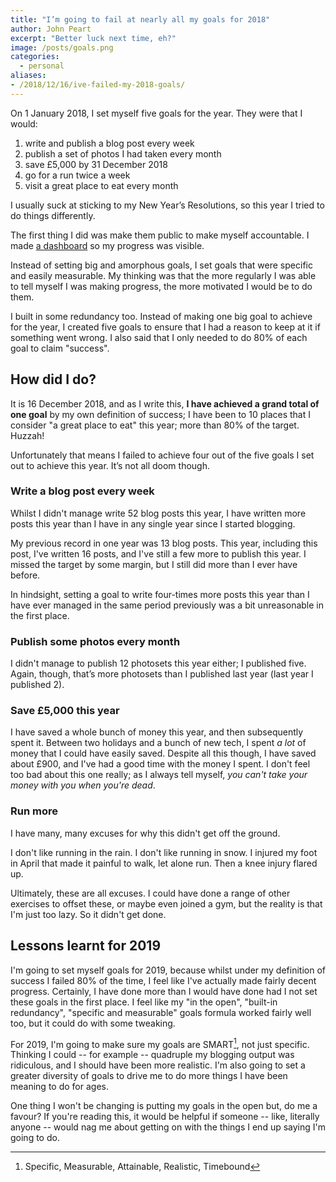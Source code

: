 ```yaml
---
title: "I’m going to fail at nearly all my goals for 2018"
author: John Peart
excerpt: "Better luck next time, eh?"
image: /posts/goals.png
categories:
  - personal
aliases:
- /2018/12/16/ive-failed-my-2018-goals/
---
```


On 1 January 2018, I set myself five goals for the year. They were that I would:

1. write and publish a blog post every week
2. publish a set of photos I had taken every month
3. save £5,000 by 31 December 2018
4. go for a run twice a week
5. visit a great place to eat every month

I usually suck at sticking to my New Year’s Resolutions, so this year I tried to do things differently.

The first thing I did was make them public to make myself accountable. I made [a dashboard](/goals/2018/) so my progress was visible.

Instead of setting big and amorphous goals, I set goals that were specific and easily measurable. My thinking was that the more regularly I was able to tell myself I was making progress, the more motivated I would be to do them.

I built in some redundancy too. Instead of making one big goal to achieve for the year, I created five goals to ensure that I had a reason to keep at it if something went wrong. I also said that I only needed to do 80% of each goal to claim "success".

## How did I do?

It is 16 December 2018, and as I write this, **I have achieved a grand total of one goal** by my own definition of success; I have been to 10 places that I consider "a great place to eat" this year; more than 80% of the target. Huzzah!

Unfortunately that means I failed to achieve four out of the five goals I set out to achieve this year. It’s not all doom though.

### Write a blog post every week

Whilst I didn't manage write 52 blog posts this year, I have written more posts this year than I have in any single year since I started blogging.

My previous record in one year was 13 blog posts. This year, including this post, I've written 16 posts, and I've still a few more to publish this year. I missed the target by some margin, but I still did more than I ever have before.

In hindsight, setting a goal to write four-times more posts this year than I have ever managed in the same period previously was a bit unreasonable in the first place.

### Publish some photos every month

I didn't manage to publish 12 photosets this year either; I published five. Again, though, that’s more photosets than I published last year (last year I published 2).

### Save £5,000 this year

I have saved a whole bunch of money this year, and then subsequently spent it. Between two holidays and a bunch of new tech, I spent *a lot* of money that I could have easily saved. Despite all this though, I have saved about £900, and I've had a good time with the money I spent. I don't feel too bad about this one really; as I always tell myself, *you can't take your money with you when you're dead*.

### Run more

I have many, many excuses for why this didn't get off the ground.

I don't like running in the rain. I don't like running in snow. I injured my foot in April that made it painful to walk, let alone run. Then a knee injury flared up.

Ultimately, these are all excuses. I could have done a range of other exercises to offset these, or maybe even joined a gym, but the reality is that I'm just too lazy. So it didn't get done.

## Lessons learnt for 2019

I'm going to set myself goals for 2019, because whilst under my definition of success I failed 80% of the time, I feel like I've actually made fairly decent progress. Certainly, I have done more than I would have done had I not set these goals in the first place. I feel like my "in the open", "built-in redundancy", "specific and measurable" goals formula worked fairly well too, but it could do with some tweaking.

For 2019, I'm going to make sure my goals are SMART[^1], not just specific. Thinking I could -- for example -- quadruple my blogging output was ridiculous, and I should have been more realistic. I'm also going to set a greater diversity of goals to drive me to do more things I have been meaning to do for ages.

One thing I won't be changing is putting my goals in the open but, do me a favour? If you're reading this, it would be helpful if someone -- like, literally anyone -- would nag me about getting on with the things I end up saying I'm going to do.

[^1]: Specific, Measurable, Attainable, Realistic, Timebound
